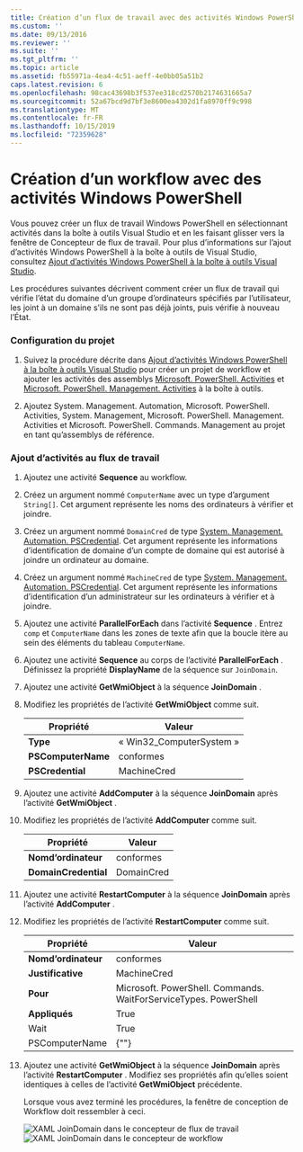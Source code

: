 ```yaml
---
title: Création d’un flux de travail avec des activités Windows PowerShell | Microsoft Docs
ms.custom: ''
ms.date: 09/13/2016
ms.reviewer: ''
ms.suite: ''
ms.tgt_pltfrm: ''
ms.topic: article
ms.assetid: fb55971a-4ea4-4c51-aeff-4e0bb05a51b2
caps.latest.revision: 6
ms.openlocfilehash: 98cac43698b3f537ee318cd2570b2174631665a7
ms.sourcegitcommit: 52a67bcd9d7bf3e8600ea4302d1fa8970ff9c998
ms.translationtype: MT
ms.contentlocale: fr-FR
ms.lasthandoff: 10/15/2019
ms.locfileid: "72359628"
---
```

# <a name="creating-a-workflow-with-windows-powershell-activities"></a>Création d’un workflow avec des activités Windows PowerShell

Vous pouvez créer un flux de travail Windows PowerShell en sélectionnant activités dans la boîte à outils Visual Studio et en les faisant glisser vers la fenêtre de Concepteur de flux de travail. Pour plus d’informations sur l’ajout d’activités Windows PowerShell à la boîte à outils de Visual Studio, consultez [Ajout d’activités Windows PowerShell à la boîte à outils Visual Studio](./adding-windows-powershell-activities-to-the-visual-studio-toolbox.md).

Les procédures suivantes décrivent comment créer un flux de travail qui vérifie l’état du domaine d’un groupe d’ordinateurs spécifiés par l’utilisateur, les joint à un domaine s’ils ne sont pas déjà joints, puis vérifie à nouveau l’État.

### <a name="setting-up-the-project"></a>Configuration du projet

1. Suivez la procédure décrite dans [Ajout d’activités Windows PowerShell à la boîte à outils Visual Studio](./adding-windows-powershell-activities-to-the-visual-studio-toolbox.md) pour créer un projet de workflow et ajouter les activités des assemblys [Microsoft. PowerShell. Activities](/dotnet/api/Microsoft.PowerShell.Activities) et [Microsoft. PowerShell. Management. Activities](/dotnet/api/Microsoft.PowerShell.Management.Activities) à la boîte à outils.

2. Ajoutez System. Management. Automation, Microsoft. PowerShell. Activities, System. Management, Microsoft. PowerShell. Management. Activities et Microsoft. PowerShell. Commands. Management au projet en tant qu’assemblys de référence.

### <a name="adding-activities-to-the-workflow"></a>Ajout d’activités au flux de travail

1. Ajoutez une activité **Sequence** au workflow.

2. Créez un argument nommé `ComputerName` avec un type d’argument `String[]`. Cet argument représente les noms des ordinateurs à vérifier et joindre.

3. Créez un argument nommé `DomainCred` de type [System. Management. Automation. PSCredential](/dotnet/api/System.Management.Automation.PSCredential). Cet argument représente les informations d’identification de domaine d’un compte de domaine qui est autorisé à joindre un ordinateur au domaine.

4. Créez un argument nommé `MachineCred` de type [System. Management. Automation. PSCredential](/dotnet/api/System.Management.Automation.PSCredential). Cet argument représente les informations d’identification d’un administrateur sur les ordinateurs à vérifier et à joindre.

5. Ajoutez une activité **ParallelForEach** dans l’activité **Sequence** . Entrez `comp` et `ComputerName` dans les zones de texte afin que la boucle itère au sein des éléments du tableau `ComputerName`.

6. Ajoutez une activité **Sequence** au corps de l’activité **ParallelForEach** . Définissez la propriété **DisplayName** de la séquence sur `JoinDomain`.

7. Ajoutez une activité **GetWmiObject** à la séquence **JoinDomain** .

8. Modifiez les propriétés de l’activité **GetWmiObject** comme suit.

   |Propriété|Valeur|
   |--------------|-----------|
   |**Type**|« Win32_ComputerSystem »|
   |**PSComputerName**|conformes|
   |**PSCredential**|MachineCred|

9. Ajoutez une activité **AddComputer** à la séquence **JoinDomain** après l’activité **GetWmiObject** .

10. Modifiez les propriétés de l’activité **AddComputer** comme suit.

    |Propriété|Valeur|
    |--------------|-----------|
    |**Nomd’ordinateur**|conformes|
    |**DomainCredential**|DomainCred|

11. Ajoutez une activité **RestartComputer** à la séquence **JoinDomain** après l’activité **AddComputer** .

12. Modifiez les propriétés de l’activité **RestartComputer** comme suit.

    |Propriété|Valeur|
    |--------------|-----------|
    |**Nomd’ordinateur**|conformes|
    |**Justificative**|MachineCred|
    |**Pour**|Microsoft. PowerShell. Commands. WaitForServiceTypes. PowerShell|
    |**Appliqués**|True|
    |Wait|True|
    |PSComputerName|{""}|

13. Ajoutez une activité **GetWmiObject** à la séquence **JoinDomain** après l’activité **RestartComputer** . Modifiez ses propriétés afin qu’elles soient identiques à celles de l’activité **GetWmiObject** précédente.

    Lorsque vous avez terminé les procédures, la fenêtre de conception de Workflow doit ressembler à ceci.

    ![XAML JoinDomain dans le concepteur de flux de travail](../media/joindomainworkflow.png)
    ![XAML JoinDomain dans le concepteur de workflow](../media/joindomainworkflow.png "JoinDomainWorkflow")